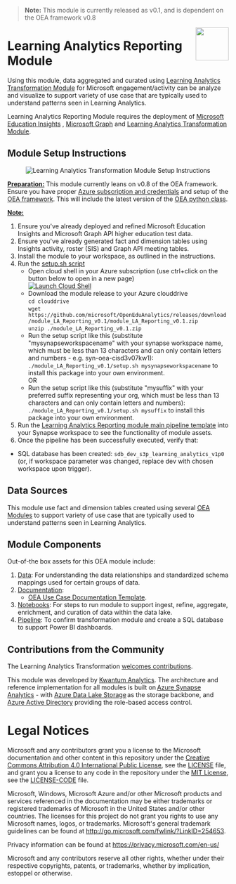 > **Note:** This module is currently released as v0.1, and is dependent on the OEA framework v0.8

<img align="right" height="75" src="https://github.com/microsoft/OpenEduAnalytics/blob/main/docs/pics/oea-logo-nobg.png">

# Learning Analytics Reporting Module

Using this module, data aggregated and curated using [Learning Analytics Transformation Module](https://github.com/microsoft/OpenEduAnalytics/blob/main/modules/module_catalog/Transformation/) for Microsoft engagement/activity can be analyze and visualize to support variety of use case that are typically used to understand patterns seen in Learning Analytics.

Learning Analytics Reporting Module requires the deployment of [Microsoft Education Insights](https://github.com/microsoft/OpenEduAnalytics/tree/main/modules/module_catalog/Microsoft_Education_Insights) , [Microsoft Graph](https://github.com/microsoft/OpenEduAnalytics/tree/main/modules/module_catalog/Microsoft_Graph) and [Learning Analytics Transformation Module](https://github.com/microsoft/OpenEduAnalytics/blob/main/modules/module_catalog/Transformation/).


## Module Setup Instructions

<p align="center">
  <img src="https://github.com/microsoft/OpenEduAnalytics/blob/main/modules/module_catalog/Reporting/Learning_Analytics/docs/images/v0.1/LA_Reporting_module_v0.1_setup_instructions.png" alt="Learning Analytics Transformation Module Setup Instructions"/>
</p>

<ins><strong>Preparation:</ins></strong> This module currently leans on v0.8 of the OEA framework. Ensure you have proper [Azure subscription and credentials](https://github.com/microsoft/OpenEduAnalytics/tree/main/framework) and setup of the [OEA framework](https://github.com/microsoft/OpenEduAnalytics/tree/main/framework#setup-of-framework-assets). This will include the latest version of the [OEA python class](https://github.com/microsoft/OpenEduAnalytics/blob/main/framework/synapse/notebook/OEA_py.ipynb). 

<ins><strong>Note:</ins></strong> 

1. Ensure you've already deployed and refined Microsoft Education Insights and Microsoft Graph API higher education test data.
2. Ensure you've already generated fact and dimension tables using Insights activity, roster (SIS) and Graph API meeting tables.
2. Install the module to your workspace, as outlined in the instructions.
3. Run the [setup.sh script](https://github.com/microsoft/OpenEduAnalytics/blob/main/modules/module_catalog/Reporting/Learning_Analytics/setup.sh)
    * Open cloud shell in your Azure subscription (use ctrl+click on the button below to open in a new page)\
[![Launch Cloud Shell](https://azurecomcdn.azureedge.net/mediahandler/acomblog/media/Default/blog/launchcloudshell.png "Launch Cloud Shell")](https://shell.azure.com/bash)
    * Download the module release to your Azure clouddrive \
`cd clouddrive`\
`wget https://github.com/microsoft/OpenEduAnalytics/releases/download/module_LA_Reporting_v0.1/module_LA_Reporting_v0.1.zip`\
`unzip ./module_LA_Reporting_v0.1.zip`
    * Run the setup script like this (substitute "mysynapseworkspacename" with your synapse workspace name, which must be less than 13 characters and can only contain letters and numbers - e.g. syn-oea-cisd3v07kw1): \
`./module_LA_Reporting_v0.1/setup.sh mysynapseworkspacename` to install this package into your own environment.
<br>OR</br>
    * Run the setup script like this (substitute "mysuffix" with your preferred suffix representing your org, which must be less than 13 characters and can only contain letters and numbers): \
`./module_LA_Reporting_v0.1/setup.sh mysuffix` to install this package into your own environment.
4. Run the [Learning Analytics Reporting module main pipeline template](https://github.com/microsoft/OpenEduAnalytics/blob/main/modules/module_catalog/Reporting/Learning_Analytics/pipeline) into your Synapse workspace to see the functionality of module assets.
5. Once the pipeline has been successfully executed, verify that:
- SQL database has been created: ```sdb_dev_s3p_learning_analytics_v1p0``` (or, if workspace parameter was changed, replace dev with chosen workspace upon trigger).


## Data Sources

This module use fact and dimension tables created using several [OEA Modules](https://github.com/microsoft/OpenEduAnalytics/tree/main/modules) to support variety of use case that are typically used to understand patterns seen in Learning Analytics. 


## Module Components
Out-of-the box assets for this OEA module include: 
1. [Data](https://github.com/microsoft/OpenEduAnalytics/tree/main/packages/package_catalog/Learning_Analytics/data): For understanding the data relationships and standardized schema mappings used for certain groups of data.
2. [Documentation](https://github.com/microsoft/OpenEduAnalytics/tree/main/packages/package_catalog/Learning_Analytics/docs): 
      * [OEA Use Case Documentation Template](https://github.com/microsoft/OpenEduAnalytics/blob/main/docs/use_cases/Open_Education_Analytics_Use_Case_Template_v3.docx). 
3. [Notebooks](https://github.com/microsoft/OpenEduAnalytics/blob/main/modules/module_catalog/Reporting/Learning_Analytics/notebooks): For steps to run module to support ingest, refine, aggregate, enrichment, and curation of data within the data lake.
4. [Pipeline](https://github.com/microsoft/OpenEduAnalytics/blob/main/modules/module_catalog/Transformation/Learning_Analytics/pipeline): To confirm transformation module and create a SQL database to support Power BI dashboards.

## Contributions from the Community
 
The Learning Analytics Transformation [welcomes contributions](https://github.com/microsoft/OpenEduAnalytics/blob/main/docs/license/CONTRIBUTING.md).

This module was developed by [Kwantum Analytics](https://www.kwantumedu.com/). The architecture and reference implementation for all modules is built on [Azure Synapse Analytics](https://azure.microsoft.com/en-us/services/synapse-analytics/) - with [Azure Data Lake Storage](https://docs.microsoft.com/en-us/azure/storage/blobs/data-lake-storage-introduction) as the storage backbone,  and [Azure Active Directory](https://azure.microsoft.com/en-us/services/active-directory/) providing the role-based access control.

# Legal Notices
Microsoft and any contributors grant you a license to the Microsoft documentation and other content
in this repository under the [Creative Commons Attribution 4.0 International Public License](https://creativecommons.org/licenses/by/4.0/legalcode),
see the [LICENSE](https://github.com/microsoft/OpenEduAnalytics/blob/main/docs/license/LICENSE) file, and grant you a license to any code in the repository under the [MIT License](https://opensource.org/licenses/MIT), see the
[LICENSE-CODE](LICENSE-CODE) file.

Microsoft, Windows, Microsoft Azure and/or other Microsoft products and services referenced in the documentation
may be either trademarks or registered trademarks of Microsoft in the United States and/or other countries.
The licenses for this project do not grant you rights to use any Microsoft names, logos, or trademarks.
Microsoft's general trademark guidelines can be found at http://go.microsoft.com/fwlink/?LinkID=254653.

Privacy information can be found at https://privacy.microsoft.com/en-us/

Microsoft and any contributors reserve all other rights, whether under their respective copyrights, patents,
or trademarks, whether by implication, estoppel or otherwise.